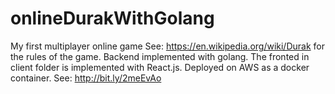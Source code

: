 # onlineDurakWithGolang
My first multiplayer online game
See: https://en.wikipedia.org/wiki/Durak for the rules of the game.
Backend implemented with golang. The fronted in client folder is implemented with React.js.
Deployed on AWS as a docker container. See: http://bit.ly/2meEvAo
